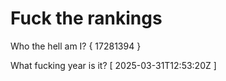 # Fuck the rankings

Who the hell am I?
{ 17281394 }

What fucking year is it?
[ 2025-03-31T12:53:20Z ]
